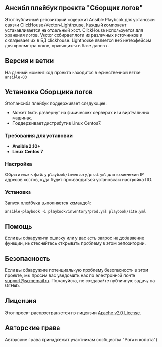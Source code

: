 

## Ансибл плейбук проекта "Сборщик логов"

Этот публичный репозиторий содержит Ansible Playbook для установки связки ClickHouse+Vector+Lighthouse.
Каждый компонент устанавливается на отдельный хост.
ClickHouse используется для хранения логов.
Vector собирает логи из различных источников и складывает их в БД clickhouse.
Lighthouse является веб интерфейсом для просмотра логов, хранящихся в базе данных. 

## Версия и ветки
На данный момент код проекта находится в единственной ветке `ansible-03`

## Установка Сборщика логов

Этот ансибл плейбук поддерживает следующее:

- Может быть развёрнут на физических серверах или виртуальных машинах.
- Поддерживает дистрибутив Linux Centos7.

### Требования для установки

- **Ansible 2.10+**
- **Linux Centos 7**

### Настройка

Обратитесь к файлу `playbook/inventory/prod.yml` для изменения IP адресов хостов, 
куда будет производиться установка и настройка ПО.

### Установка

Запуск плейбука выполняется командой:

    ansible-playbook -i playbook/inventory/prod.yml playbook/site.yml

## Помощь

Если вы обнаружили ошибку или у вас есть запрос на добавление функции, не стесняйтесь открывать проблему в этом репозитории. 

## Безопасность

Если вы обнаружите потенциальную проблему безопасности в этом проекте, 
мы просим вас уведомить нас по электронной почте support@somemail.ru.
Пожалуйста, не создавайте публичную задачу на GitHub. 

## Лицензия

Этот проект распространяется по лицензии  [Apache v2.0 License](LICENSE.txt).

## Авторские права

Авторские права принадлежат участникам сообщества "Рога и копыта")
